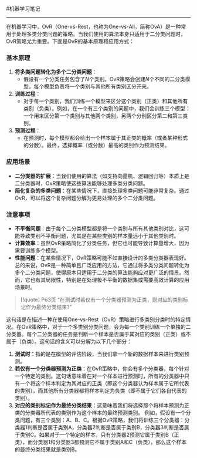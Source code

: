 #机器学习笔记 

----

在机器学习中，OvR（One-vs-Rest，也称为One-vs-All，简称OvA）是一种常用于处理多类分类问题的策略。当我们使用的算法本身只适用于二分类问题时，OvR策略尤为重要。下面是OvR的基本原理和应用方式：
### 基本原理
1. **将多类问题转化为多个二分类问题**：
   - 假设有一个分类任务包含了$N$个类别。OvR策略会创建$N$个不同的二分类模型，每个模型负责将一个类别与其他所有类别区分开来。
2. **训练过程**：
   - 对于每一个类别，我们训练一个模型来区分这个类别（正类）和其他所有类别（负类）。例如，在一个有三个类别的问题中，我们会训练三个模型：一个用来区分第一个类别与其他两个类别，另两个分别区分第二和第三类别。
3. **预测过程**：
   - 在预测时，每个模型都会给出一个样本属于其正类的概率（或者某种形式的分数）。最终，选择概率（或分数）最高的类别作为预测结果。
### 应用场景
- **二分类器的扩展**：当我们使用的算法（如支持向量机、逻辑回归等）本质上是二分类器时，OvR策略使这些算法能够处理多类分类问题。
- **简化复杂的多类问题**：在某些情况下，直接处理多类问题可能非常复杂。通过OvR，可以将这个复杂问题分解为更易处理的多个二分类问题。
### 注意事项
- **不平衡问题**：由于每个二分类模型都是将一个类别与所有其他类别对比，这可能导致类别不平衡问题，尤其是在某些类别的样本量远小于其他类别时。
- **计算效率**：虽然OvR策略简化了分类任务，但它也可能导致计算量增大，因为需要训练多个模型。
- **性能问题**：在某些情况下，OvR策略可能不如直接设计的多类分类器表现好。
总的来说，OvR是一种简单且广泛应用的方法，它通过将多类分类问题转化为多个二分类问题，使得原本只适用于二分类的算法能夠应对更广泛的情景。然而，它也有其局限性，特别是在处理极不平衡的数据集或需要高效计算的应用场景时。

>[!quote]
>P63页 “在测试时若仅有一个分类器预测为正类，则对应的类别标记作为最终分类结果?”

这句话是在描述一种在使用One-vs-Rest（OvR）策略进行多类别分类时的特定情况。在OvR策略中，对于一个多类别分类问题，会为每一个类别训练一个单独的二分类器。每个二分类器的任务是判断一个样本是否属于其对应的类别（正类）或不属于（负类）。这句话的含义可以分解为以下几个部分：
1. **测试时**：指的是在模型的评估阶段，当我们拿一个新的数据样本来进行类别预测。
2. **若仅有一个分类器预测为正类**：在OvR策略中，你会有多个分类器，每个针对一个特定的类别。这句话意味着在对一个样本进行预测时，所有的分类器中只有一个将这个样本判定为其对应的正类（即这个分类器认为样本属于它所代表的类别），而其他所有分类器都将样本判定为负类（即不属于它们各自代表的类别）。
3. **对应的类别标记作为最终分类结果**：这意味着我们将选择那个将样本预测为正类的分类器所代表的类别作为这个样本的最终预测类别。
例如，假设有一个分类问题，有三个类别：A、B、C。根据OvR策略，我们将训练三个分类器：分类器1判断是否属于类别A，分类器2判断是否属于类别B，分类器3判断是否属于类别C。如果对于一个特定的样本，只有分类器2预测它属于类别B（正类），而分类器1和分类器3都预测它不属于类别A和C（负类），那么这个样本的最终分类结果就是类别B。